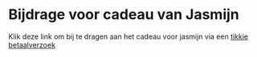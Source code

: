 # Bijdrage voor cadeau van Jasmijn
Klik deze link om bij te dragen aan het cadeau voor jasmijn via een [tikkie betaalverzoek](https://website-name.com)
